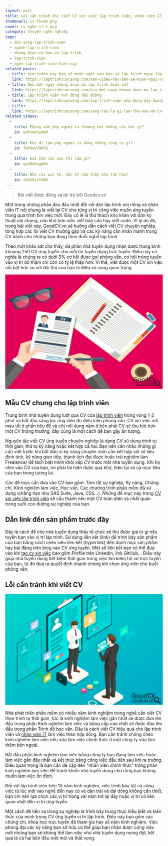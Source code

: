 ```yaml
---
layout: post
title: Lỗi cần tránh khi viết CV xin việc lập trình viên, nhân viên IT là gì?
thumbnail: cv-thumb.png
cover: cv-nghe-it-1.png
category: Chuyện nghề nghiệp
tags:
  - doi-song-lap-trinh-vien
  - nganh-lap-trinh-vien
  - nhung-dieu-co-ban-ve-lap-trinh
  - lap-trinh-vien
  - nghe-lap-trinh-vien-hien-nay
related_posts:
 - title: Xem video này bạn sẽ muốn ngồi vào bàn và lập trình ngay lập tức
   link: https://laptrinhcuocsong.com/xem-video-nay-ban-se-muon-ngoi-vao-va-lap-trinh-ngay-lap-tuc.html
 - title: Nếu một ngày những đoạn mã lập trình biến mất
   link: https://laptrinhcuocsong.com/neu-mot-ngay-nhung-doan-ma-lap-trinh-bien-mat.html
 - title: Lập trình viên PHP đứng đầy đường
   link: https://laptrinhcuocsong.com/lap-trinh-vien-php-dung-day-duong.html
 - title:
   link: https://laptrinhcuocsong.com/sang-tao-la-gi-lam-the-nao-de-tro-nen-sang-tao.html
related_videos:
  -
    title: Phỏng vấn php người ta thường hỏi những câu hỏi gì?
    id: oHPvmdny9QM
  -
    title: Khi đi làm php người ta dùng những công cụ gì? 
    id: fOFKwV7OW7U
  -
    title: Gái nhờ cài win thì làm gì? 
    id: qzGHoksg4N4
  -
    title: Nhờ cài win hộ, dân IT cảm thấy như thế nào? 
    id: zNCk6jctVW8
---
```


> Bài viết được đăng và tài trợ bởi Goodcv.vn

Một trong những phần đau đầu nhất đối với dân lập trình nói riêng và nhân viên IT nói chung là
viết lại CV cho từng vị trí công việc muốn ứng tuyển trong quá trình tìm việc mới. Đây có lẽ là
thử thách khó khăn với dân kỹ thuật nói chung, còn khó hơn việc viết báo cáo hay viết code. Vì
lý do đó, trong bài viết này, GoodCV.vn sẽ hướng dẫn cách viết CV chuyên nghiệp, tổng hợp các
lỗi viết CV thường gặp và các kỹ năng cần nhấn mạnh trong CV dành cho những bạn đang theo
đuổi nghề lập trình.

Theo một khảo sát cho thấy, đa phần nhà tuyển dụng nhận được trung bình khoảng 250 CV ứng
tuyển cho mỗi tin tuyển dụng trực tuyến. Điều này có nghĩa là chúng ta có dưới 3% cơ hội được
gọi phỏng vấn, cơ hội trúng tuyển vào vị trí đó thậm chí còn có tỷ lệ thấp hơn. Vì thế, viết được
một CV xin việc nổi bật hơn so với đối thủ của bạn là điều vô cùng quan trọng.

![CV nghe IT](images/cv-nghe-it-1.png)

## Mẫu CV chung cho lập trình viên

Trung bình nhà tuyển dụng lướt qua CV của [lập trình viên](https://goodcv.vn/t%C3%ACm-vi%E1%BB%87c-l%C3%A0m-l%E1%BA%ADp+tr%C3%ACnh+vi%C3%AAn) trong vòng 1-2 phút và bắt đầu sàng
lọc ứng viên đủ điều kiện phỏng vấn. CV xin việc với màu tối ở phần tiêu đề và cột nội dung
nằm ở bên phải CV sẽ thu hút hơn một CV thông thường, đây cũng là một cách để bạn gây ấn
tượng.

Nguyên tắc viết CV ứng tuyển chuyên nghiệp là dạng CV sử dụng trình tự thời gian, thứ tự kỹ
năng hoặc kết hợp cả hai. Bạn nên cân nhắc những gì cần viết trước khi bắt đầu vì kỹ năng
chuyên môn cần kết hợp với số liệu định tính, kỹ năng giao tiếp, thành tích đạt được hoặc trải
nghiệm làm Freelancer để tách biệt mình khỏi xấp CV trước mắt nhà tuyển dụng. Khi họ nhìn
vào CV của bạn, nó phải tái hiện được quá khứ, hiện tại và cả mục tiêu của bạn trong tương lai.

Các đề mục cần đưa vào CV bao gồm: Tóm tắt sự nghiệp, Kỹ năng, Chứng chỉ, Kinh nghiệm
làm việc, Học vấn, Các chương trình phần mềm đã sử dụng (chẳng hạn như SAS Suite, Java,
CSS...). Những đề mục này trong [CV xin việc lập trình viên](https://goodcv.vn/mau-cv/mau-cv-xin-viec-lap-trinh-vien.html) sẽ cấu thành nên một CV toàn diện
và nhất quán trong suốt con đường sự nghiệp của bạn.

## Dẫn link đến sản phẩm trước đây

Đây là cách để cho nhà tuyển dụng thấy tổ chức sẽ thu được giá trị gì nếu tuyển bạn vào vị trí lập
trình. Sử dụng liên kết (link) để trình bày sản phẩm của bạn bằng cách chèn siêu liên kết
(hyperlink) đến danh mục sản phẩm hay bài đăng trên blog vào CV ứng tuyển. Một số liên kết
bạn có thể đưa vào khi [tạo cv xin việc](https://goodcv.vn/mau-cv-xin-viec.html) bao gồm Profile trên LinkedIn, link GitHub... Điều này
giúp nhà tuyển dụng tiết kiệm thời gian trong việc tìm kiếm hồ sơ trực tuyến của bạn, từ đó đưa
ra quyết định nhanh chóng khi chọn ứng viên cho buổi phỏng vấn.

## Lỗi cần tránh khi viết CV

![CV nghe IT](images/cv-nghe-it-2.png)

Nhà phát triển phần mềm có nhiều năm kinh nghiệm trong nghề cần viết CV theo trình tự thời
gian, tức là kinh nghiệm làm việc gần nhất sẽ được đưa lên đầu trong phần Kinh nghiệm làm
việc và bằng cấp cao nhất sẽ được đưa lên đầu trong phần Trình độ học vấn. Đây là cách viết CV
hiệu quả cho lập trình viên và [nhân viên IT](https://goodcv.vn/t%c3%acm-vi%e1%bb%87c-l%c3%a0m-nh%c3%a2n+vi%c3%aan+it) làm việc theo hợp đồng. Bạn cần tránh chồng chéo
kinh nghiệm làm việc nếu vừa làm việc chính thức ở một công ty vừa làm thêm bên ngoài.

Bắt đầu phần kinh nghiệm làm việc bằng công ty bạn đang làm việc hoặc làm việc gần đây nhất
và kết thúc bằng công việc đầu tiên sau khi ra trường. Điều quan trọng là bạn cần đề cập đến
"nhân viên chính thức" trong phần kinh nghiệm làm việc để tránh khiến nhà tuyển dụng cho rằng
bạn không muốn làm việc ổn định.

Đối với lập trình viên trên 10 năm kinh nghiệm, việc trình bày tất cả công việc từ lúc mới vào
nghề đến nay có vẻ dàn trải và dài dòng không cần thiết, bạn chỉ nên lựa chọn các vị trí trong vài
năm trở lại đây hoặc vị trí có liên quan nhất đến vị trí ứng tuyển.

Một cách để tiến xa trong sự nghiệp là trình bày trung thực hiểu biết và kiến thức của mình trong
CV ứng tuyển vị trí lập trình. Điều này bao gồm các chứng chỉ, khóa học trực tuyến đã tham gia
hay số năm kinh nghiệm. Việc phóng đại các kỹ năng bạn sở hữu có thể giúp bạn nhận được
công việc mới nhưng bạn sẽ không thể làm việc như nhà tuyển dụng mong đợi, kết quả là cả hai
bên đều mệt mỏi và thất vọng.
